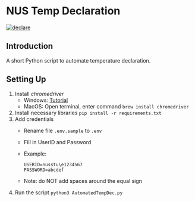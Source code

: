 # NUS Temp Declaration

[![declare](https://github.com/howtoosee/NUS_Temp_Decl/actions/workflows/declare.yml/badge.svg)](https://github.com/howtoosee/NUS_Temp_Decl/actions/workflows/declare.yml)

## Introduction

A short Python script to automate temperature declaration.

## Setting Up

1. Install _chromedriver_
   - Windows: [Tutorial](https://youtu.be/dz59GsdvUF8)
   - MacOS: Open terminal, enter command `brew install chromedriver`
2. Install necessary libraries `pip install -r requirements.txt`
3. Add credentials
   - Rename file `.env.sample` to `.env`
   - Fill in UserID and Password
   - Example:

        ```env
        USERID=nusstu\e1234567
        PASSWORD=abcdef
        ```

   - Note: do NOT add spaces around the equal sign
4. Run the script `python3 AutomatedTempDec.py`
